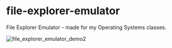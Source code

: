 # file-explorer-emulator
File Explorer Emulator - made for my Operating Systems classes.

![file_explorer_emulator_demo2](https://github.com/zenialexandre/file-explorer-emulator/assets/84157233/b2857ebc-facf-4ac0-ba2e-9b95e0c774ae)
